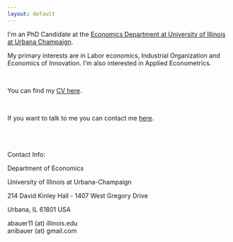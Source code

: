 ```yaml
---
layout: default
---
```



I'm an PhD Candidate at the [Economics Department at University of Illinois at Urbana Champaign](https://economics.illinois.edu/). 

My primary interests are in Labor economics, Industrial Organization and Economics of Innovation. I'm also interested in Applied Econometrics.

<br>

You can find my [CV here](/assets/CV_Anahid_Bauer.pdf).

<br>

If you want to talk to me you can contact me [here](abauer11@illinois.edu).

<br>
<br>
<br>
Contact Info:

<i class="fa fa-home"></i>  Department of Economics

University of Illinois at Urbana-Champaign

214 David Kinley Hall  - 1407 West Gregory Drive

Urbana, IL 61801 USA


<i class="fa fa-envelope"></i> abauer11 (at) illinois.edu <br>
<i class="fa fa-envelope"></i> anibauer (at) gmail.com



<br>
<br>


